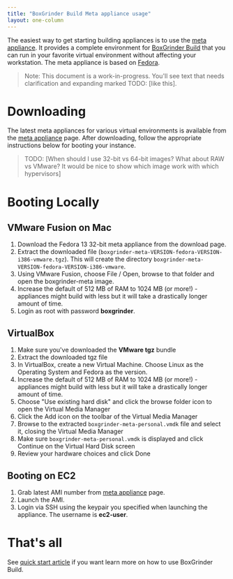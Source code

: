 ```yaml
---
title: "BoxGrinder Build Meta appliance usage"
layout: one-column
---
```


The easiest way to get starting building appliances is to use the [meta appliance][meta_appliance]. It provides a complete environment for [BoxGrinder Build][bgbuild] that you can run in your favorite virtual environment without affecting your workstation. The meta appliance is based on [Fedora](http://fedoraproject.org/).

> Note: This document is a work-in-progress. You'll see text that needs clarification and expanding marked TODO: [like this].

# Downloading

The latest meta appliances for various virtual environments is available from the [meta appliance][meta_appliance] page. After downloading, follow the appropriate instructions below for booting your instance.

> TODO: [When should I use 32-bit vs 64-bit images? What about RAW vs VMware? It would be nice to show which image work with which hypervisors]

# Booting Locally

## VMware Fusion on Mac

1. Download the Fedora 13 32-bit meta appliance from the download page.
2. Extract the downloaded file (`boxgrinder-meta-VERSION-fedora-VERSION-i386-vmware.tgz`). This will create the directory `boxgrinder-meta-VERSION-fedora-VERSION-i386-vmware`.
3. Using VMware Fusion, choose File / Open, browse to that folder and open the boxgrinder-meta image.
4. Increase the default of 512 MB of RAM to 1024 MB (or more!) - appliances might build with less but it will take a drastically longer amount of time.
5. Login as root with password **boxgrinder**.

## VirtualBox

1. Make sure you've downloaded the **VMware tgz** bundle
2. Extract the downloaded tgz file
3. In VirtualBox, create a new Virtual Machine. Choose Linux as the Operating System and Fedora as the version.
4. Increase the default of 512 MB of RAM to 1024 MB (or more!) - appliances might build with less but it will take a drastically longer amount of time.
5. Choose "Use existing hard disk" and click the browse folder icon to open the Virtual Media Manager
6. Click the Add icon on the toolbar of the Virtual Media Manager
7. Browse to the extracted `boxgrinder-meta-personal.vmdk` file and select it, closing the Virtual Media Manager
8. Make sure `boxgrinder-meta-personal.vmdk` is displayed and click Continue on the Virtual Hard Disk screen
9. Review your hardware choices and click Done

## Booting on EC2

1. Grab latest AMI number from [meta appliance][meta_appliance] page.
2. Launch the AMI.
3. Login via SSH using the keypair you specified when launching the appliance. The username is **ec2-user**.

# That's all

See [quick start article][bgbuild_quick_start] if you want learn more on how to use BoxGrinder Build.

[bgbuild_quick_start]: /documentation/articles/boxgrinder-build-quick-start
[bgbuild]: /build
[meta_appliance]: /download/boxgrinder-build-meta-appliance